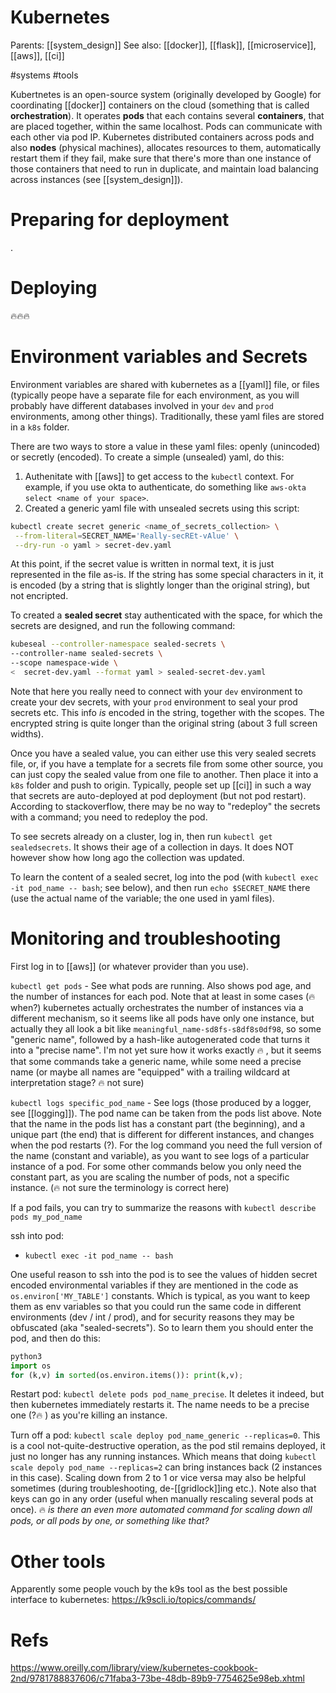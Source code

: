 # Kubernetes

Parents: [[system_design]]
See also: [[docker]], [[flask]], [[microservice]], [[aws]], [[ci]]

#systems #tools


Kubertnetes is an open-source system (originally developed by Google) for coordinating [[docker]] containers on the cloud (something that is called **orchestration**). It operates **pods** that each contains several **containers**, that are placed together, within the same localhost. Pods can communicate with each other via pod IP. Kubernetes distributed containers across pods and also **nodes** (physical machines), allocates resources to them, automatically restart them if they fail, make sure that there's more than one instance of those containers that need to run in duplicate, and maintain load balancing across instances (see [[system_design]]).

# Preparing for deployment

.

# Deploying

🔥🔥🔥


# Environment variables and Secrets

Environment variables are shared with kubernetes as a [[yaml]] file, or files (typically peope have a separate file for each environment, as you will probably have different databases involved in your `dev` and `prod` environments, among other things). Traditionally, these yaml files are stored in a `k8s` folder.

There are two ways to store a value in these yaml files: openly (unincoded) or secretly (encoded). To create a simple (unsealed) yaml, do this:

1. Authenitate with [[aws]] to get access to the `kubectl` context. For example, if you use okta to authenticate, do something like `aws-okta select <name of your space>`.
2. Created a generic yaml file with unsealed secrets using this script:

```bash
kubectl create secret generic <name_of_secrets_collection> \
 --from-literal=SECRET_NAME='Really-secREt-vAlue' \
 --dry-run -o yaml > secret-dev.yaml
 ```
At this point, if the secret value is written in normal text, it is just represented in the file as-is. If the string has some special characters in it, it is encoded (by a string that is slightly longer than the original string), but not encripted.

To created a **sealed secret** stay authenticated with the space, for which the secrets are designed, and run the following command:
```bash
kubeseal --controller-namespace sealed-secrets \
--controller-name sealed-secrets \
--scope namespace-wide \
<  secret-dev.yaml --format yaml > sealed-secret-dev.yaml
```
Note that here you really need to connect with your `dev` environment to create your dev secrets, with your `prod` environment to seal your prod secrets etc. This info _is_ encoded in the string, together with the scopes. The encrypted string is quite longer than the original string (about 3 full screen widths).

Once you have a sealed value, you can either use this very sealed secrets file, or, if you have a template for a secrets file from some other source, you can just copy the sealed value from one file to another. Then place it into a `k8s` folder and push to origin. Typically, people set up [[ci]] in such a way that secrets are auto-deployed at pod deployment (but not pod restart). According to stackoverflow, there may be no way to "redeploy" the secrets with a command; you need to redeploy the pod.

To see secrets already on a cluster, log in, then run `kubectl get sealedsecrets`. It shows their age of a collection in days. It does NOT however show how long ago the collection was updated.

To learn the content of a sealed secret, log into the pod (with `kubectl exec -it pod_name -- bash`; see below), and then run `echo $SECRET_NAME` there (use the actual name of the variable; the one used in yaml files).

# Monitoring and troubleshooting

First log in to [[aws]] (or whatever provider than you use).

`kubectl get pods` - See what pods are running. Also shows pod age, and the number of instances for each pod. Note that at least in some cases (🔥 when?) kubernetes actually orchestrates the number of instances via a different mechanism, so it seems like all pods have only one instance, but actually they all look a bit like `meaningful_name-sd8fs-s8df8s0df98`, so some "generic name", followed by a hash-like autogenerated code that turns it into a "precise name". I'm not yet sure how it works exactly 🔥 , but it seems that some commands take a generic name, while some need a precise name (or maybe all names are "equipped" with a trailing wildcard at interpretation stage? 🔥 not sure)

`kubectl logs specific_pod_name` - See logs (those produced by a logger, see [[logging]]). The pod name can be taken from the pods list above. Note that the name in the pods list has a constant part (the beginning), and a unique part (the end) that is different for different instances, and changes when the pod restarts (?). For the log command you need the full version of the name (constant and variable), as you want to see logs of a particular instance of a pod. For some other commands below you only need the constant part, as you are scaling the number of pods, not a specific instance. (🔥 not sure the terminology is correct here)

If a pod fails, you can try to summarize the reasons with `kubectl describe pods my_pod_name`

ssh into pod:
* `kubectl exec -it pod_name -- bash`

One useful reason to ssh into the pod is to see the values of hidden secret encoded environmental variables if they are mentioned in the code as `os.environ['MY_TABLE']` constants. Which is typical, as you want to keep them as env variables so that you could run the same code in different environments (dev / int / prod), and for security reasons they may be obfuscated (aka "sealed-secrets"). So to learn them you should enter the pod, and then do this:
```python
python3
import os
for (k,v) in sorted(os.environ.items()): print(k,v);
```

Restart pod: `kubectl delete pods pod_name_precise`. It deletes it indeed, but then kubernetes immediately restarts it. The name needs to be a precise one (?🔥 ) as you're killing an instance.

Turn off a pod: `kubectl scale deploy pod_name_generic --replicas=0`. This is a cool not-quite-destructive operation, as the pod stil remains deployed, it just no longer has any running instances. Which means that doing `kubectl scale depoly pod_name --replicas=2` can bring instances back (2 instances in this case). Scaling down from 2 to 1 or vice versa may also be helpful sometimes (during troubleshooting, de-[[gridlock]]ing etc.). Note also that keys can go in any order (useful when manually rescaling several pods at once). 🔥 _is there an even more automated command for scaling down all pods, or all pods by one, or something like that?_

# Other tools

Apparently some people vouch by the k9s tool as the best possible interface to kubernetes: https://k9scli.io/topics/commands/

# Refs

https://www.oreilly.com/library/view/kubernetes-cookbook-2nd/9781788837606/c71faba3-73be-48db-89b9-7754625e98eb.xhtml